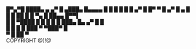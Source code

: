 █▀▄▀█ ████▄    ▄     ▄▀  █     ▄███▄   █▄▄▄▄ 
█ █ █ █   █     █  ▄▀    █     █▀   ▀  █  ▄▀ 
█ ▄ █ █   █ ██   █ █ ▀▄  █     ██▄▄    █▀▀▌  
█   █ ▀████ █ █  █ █   █ ███▄  █▄   ▄▀ █  █  
   █        █  █ █  ███      ▀ ▀███▀     █   
  ▀         █   ██                      ▀    
                                                COPYRIGHT @)!@
